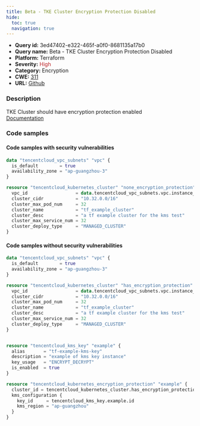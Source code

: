```yaml
---
title: Beta - TKE Cluster Encryption Protection Disabled
hide:
  toc: true
  navigation: true
---
```


<style>
  .highlight .hll {
    background-color: #ff171742;
  }
  .md-content {
    max-width: 1100px;
    margin: 0 auto;
  }
</style>

-   **Query id:** 3ed47402-e322-465f-a0f0-8681135a17b0
-   **Query name:** Beta - TKE Cluster Encryption Protection Disabled
-   **Platform:** Terraform
-   **Severity:** <span style="color:#bb2124">High</span>
-   **Category:** Encryption
-   **CWE:** <a href="https://cwe.mitre.org/data/definitions/311.html" onclick="newWindowOpenerSafe(event, 'https://cwe.mitre.org/data/definitions/311.html')">311</a>
-   **URL:** [Github](https://github.com/Checkmarx/kics/tree/master/assets/queries/terraform/tencentcloud/tke_cluster_encryption_protection_disabled)

### Description
TKE Cluster should have encryption protection enabled<br>
[Documentation](https://registry.terraform.io/providers/tencentcloudstack/tencentcloud/latest/docs/resources/kubernetes_encryption_protection)

### Code samples
#### Code samples with security vulnerabilities
```tf title="Positive test num. 1 - tf file" hl_lines="6"
data "tencentcloud_vpc_subnets" "vpc" {
  is_default        = true
  availability_zone = "ap-guangzhou-3"
}

resource "tencentcloud_kubernetes_cluster" "none_encryption_protection" {
  vpc_id                  = data.tencentcloud_vpc_subnets.vpc.instance_list.0.vpc_id
  cluster_cidr            = "10.32.0.0/16"
  cluster_max_pod_num     = 32
  cluster_name            = "tf_example_cluster"
  cluster_desc            = "a tf example cluster for the kms test"
  cluster_max_service_num = 32
  cluster_deploy_type     = "MANAGED_CLUSTER"
}

```


#### Code samples without security vulnerabilities
```tf title="Negative test num. 1 - tf file"
data "tencentcloud_vpc_subnets" "vpc" {
  is_default        = true
  availability_zone = "ap-guangzhou-3"
}

resource "tencentcloud_kubernetes_cluster" "has_encryption_protection" {
  vpc_id                  = data.tencentcloud_vpc_subnets.vpc.instance_list.0.vpc_id
  cluster_cidr            = "10.32.0.0/16"
  cluster_max_pod_num     = 32
  cluster_name            = "tf_example_cluster"
  cluster_desc            = "a tf example cluster for the kms test"
  cluster_max_service_num = 32
  cluster_deploy_type     = "MANAGED_CLUSTER"
}


resource "tencentcloud_kms_key" "example" {
  alias       = "tf-example-kms-key"
  description = "example of kms key instance"
  key_usage   = "ENCRYPT_DECRYPT"
  is_enabled  = true
}

resource "tencentcloud_kubernetes_encryption_protection" "example" {
  cluster_id = tencentcloud_kubernetes_cluster.has_encryption_protection.id
  kms_configuration {
    key_id     = tencentcloud_kms_key.example.id
    kms_region = "ap-guangzhou"
  }
}

```
